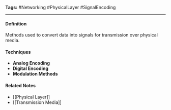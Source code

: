 **Tags:** #Networking #PhysicalLayer #SignalEncoding

---

#### **Definition**

Methods used to convert data into signals for transmission over physical media.

#### **Techniques**

- **Analog Encoding**
- **Digital Encoding**
- **Modulation Methods**

#### **Related Notes**

- [[Physical Layer]]
- [[Transmission Media]]